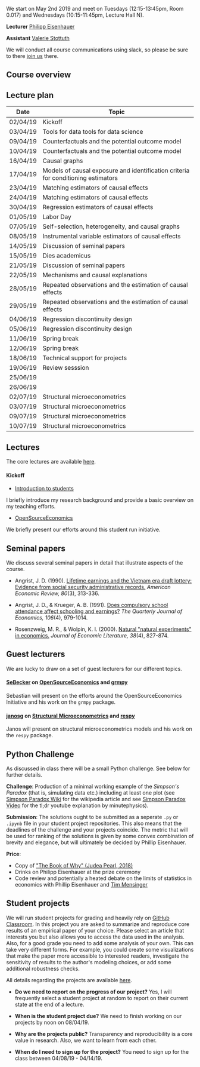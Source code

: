 We start on May 2nd 2019 and meet on Tuesdays (12:15-13:45pm, Room 0.017) and Wednesdays (10:15-11:45pm, Lecture Hall N).

**Lecturer** [Philipp Eisenhauer](https://peisenha.github.io/build/html/index.html)

**Assistant** [Valerie Stottuth](https://github.com/vstottuth)

We will conduct all course communications using slack, so please be sure to  there [join us](https://join.slack.com/t/humancapitalanalysis/shared_invite/enQtNDQ0ODkyODYyODA2LWEyZjdlNWYwYmUyNzlkOWFkNWJkMGI5M2M4ZWUyMThhNWNiMmJhY2ZjY2E4YzE3NGQ5MzcxZTRhN2QxYjgxYWY) there.

## Course overview

## Lecture plan

| Date      | Topic                                                     |
| ----------| --------------------------------------------------------- |
| 02/04/19  | Kickoff                                                   |
| 03/04/19  | Tools for data tools for data science                     |
| 09/04/19  | Counterfactuals and the potential outcome model           |
| 10/04/19  | Counterfactuals and the potential outcome model           |
| 16/04/19  | Causal graphs                                             |
| 17/04/19  | Models of causal exposure and identification criteria for conditioning estimators       |
| 23/04/19  | Matching estimators of causal effects                     |
| 24/04/19  | Matching estimators of causal effects                     |
| 30/04/19  | Regression estimators of causal effects                   |
| 01/05/19  | Labor Day                                                 |
| 07/05/19  | Self-selection, heterogeneity, and causal graphs          |
| 08/05/19  | Instrumental variable estimators of causal effects        |
| 14/05/19  | Discussion of seminal papers                              |
| 15/05/19  | Dies academicus                                           |
| 21/05/19  | Discussion of seminal papers                              |
| 22/05/19  | Mechanisms and causal explanations                        |
| 28/05/19  | Repeated observations and the estimation of causal effects|
| 29/05/19  | Repeated observations and the estimation of causal effects|
| 04/06/19  | Regression discontinuity design                           |
| 05/06/19  | Regression discontinuity design                           |
| 11/06/19  | Spring break                                              |
| 12/06/19  | Spring break                                              |
| 18/06/19  | Technical support for projects                            |
| 19/06/19  | Review sesssion                                           |
| 25/06/19  |                                                           |
| 26/06/19  |                                                           |
| 02/07/19  | Structural microeconometrics                              |
| 03/07/19  | Structural microeconometrics                              |
| 09/07/19  | Structural microeconometrics                              |
| 10/07/19  | Structural microeconometrics                              |

## Lectures

The core lectures are available [here](https://github.com/HumanCapitalAnalysis/microeconometrics/blob/master/README.md).

#### Kickoff

* [Introduction to students](https://github.com/peisenha/intro_to_students/blob/master/dist/eisenhauer-introduction.pdf)

I briefly introduce my research background and provide a basic overview on my teaching efforts.

* [OpenSourceEconomics](https://github.com/OpenSourceEconomics)

We briefly present our efforts around this student run initiative.

## Seminal papers

We discuss several seminal papers in detail that illustrate aspects of the course.

* Angrist, J. D. (1990). [Lifetime earnings and the Vietnam era draft lottery: Evidence from social security administrative records.](https://www.jstor.org/stable/2006669?seq=1#metadata_info_tab_contents) *American Economic Review, 80*(3), 313-336.

* Angrist, J. D., & Krueger, A. B. (1991). [Does  compulsory  school attendance affect schooling and earnings?](https://www.jstor.org/stable/2937954?seq=1#metadata_info_tab_contents) *The Quarterly Journal of Economics, 106*(4), 979-1014.

* Rosenzweig, M. R., & Wolpin, K. I. (2000). [Natural "natural experiments" in economics.](https://www.jstor.org/stable/2698663?seq=1#metadata_info_tab_contents) *Journal of Economic Literature, 38*(4), 827-874.

## Guest lecturers

We are lucky to draw on a set of guest lecturers for our different topics.

#### [SeBecker](https://github.com/sebecker) on [OpenSourceEconomics](https://github.com/OpenSourceEconomics) and [grmpy](https://grmpy.readthedocs.io)

Sebastian will present on the efforts around the OpenSourceEconomics Initiative and his work on the `grmpy` package.

#### [janosg](https://github.com/janosg) on [Structural Microeconometrics](https://en.wikipedia.org/wiki/Structural_estimation) and [respy](http://respy.readthedocs.io)

Janos will present on structural microeconometrics models and his work on the `respy` package.

## Python Challenge 

As discussed in class there will be a small Python challenge. See below for further details. 

**Challenge**: Production of a minimal working example of the _Simpson's Paradox_ (that is, simulating data etc.) including at least one plot (see [Simpson Paradox Wiki](https://en.wikipedia.org/wiki/Simpson%27s_paradox) for the wikipedia article and see [Simpson Paradox Video](https://www.youtube.com/watch?v=ebEkn-BiW5k) for the tl;dr youtube explanation by minutephysics).

**Submission**: The solutions ought to be submitted as a seperate `.py` or `.ipynb` file in your student project repositories. This also means that the deadlines of the challenge and your projects coincide. The metric that will be used for ranking of the solutions is given by some convex combination of brevity and elegance, but will ultimately be decided by Phillip Eisenhauer. 

**Price**: 
* Copy of  ["The Book of Why" (Judea Pearl, 2018)](https://www.amazon.de/Book-Why-Science-Cause-Effect/dp/0141982411/ref=tmm_pap_swatch_0?_encoding=UTF8&qid=1560794216&sr=8-1) 
* Drinks on Philipp Eisenhauer at the prize ceremony
* Code review and potentially a heated debate on the limits of statistics in economics with Phillip Eisenhauer and [Tim Mensinger](https://github.com/timmens)
 

## Student projects

We will run student projects for grading and heavily rely on [GitHub Classroom](https://classroom.github.com). In this project you are asked to summarize and reproduce core results of an empirical paper of your choice. Please select an article that interests you but also allows you to access the data used in the analysis. Also, for a good grade you need to add some analysis of your own. This can take very different forms. For example, you could create some visualizations that make the paper more accessible to interested readers, investigate the sensitivity of results to the author's modeling choices, or add some additional robustness checks.

All details regarding the projects are available [here](https://github.com/HumanCapitalAnalysis/student-project-template).

* **Do we need to report on the progress of our project?** Yes, I will frequently select a student project at random to report on their current state at the end of a lecture.

* **When is the student project due?** We need to finish working on our projects by noon on 08/04/19.

* **Why are the projects public?** Transparency and reproducibility is a core value in research. Also, we want to learn from each other.

* **When do I need to sign up for the project?** You need to sign up for the class between 04/08/19 - 04/14/19.
